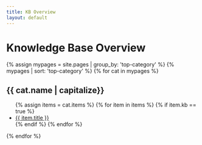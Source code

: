 ```yaml
---
title: KB Overview
layout: default
---
```


# Knowledge Base Overview

{% assign mypages = site.pages | group_by: 'top-category' %}
{% mypages | sort: 'top-category' %}
{% for cat in mypages %}
<h2>{{ cat.name | capitalize}}</h2>
<ul>
    {% assign items = cat.items %}
    {% for item in items %}
    {% if item.kb == true %}
    <li><a href="{{ item.url }}">{{ item.title }}</a></li>
    {% endif %}
    {% endfor %}
</ul>
{% endfor %}